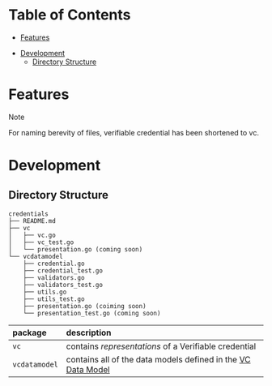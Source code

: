 # Table of Contents <!-- omit in toc -->

- [Features](#features)
<!-- - [Usage](#usage)
  - [DID Creation](#did-creation)
    - [`did:jwk`](#didjwk)
    - [`did:dht`](#diddht)
    - [`did:web`](#didweb)
  - [DID Resolution](#did-resolution)
  - [Importing / Exporting](#importing--exporting)
    - [Exporting](#exporting)
    - [Importing](#importing) -->
- [Development](#development)
  - [Directory Structure](#directory-structure)
 <!--    - [Rationale](#rationale)
  - [Adding a new DID Method](#adding-a-new-did-method)
    - [Creation](#creation)
    - [Resolution](#resolution) -->


# Features

<!-- * `did:jwk` creation and resolution
* `did:dht` creation and resoluton
* DID Parsing
* `BearerDID` concept.
* `BearerDID` import and export
* All did core spec data structures
* singleton DID resolver -->

> [!NOTE]
> For naming berevity of files, verifiable credential has been shortened to vc. 

# Development

## Directory Structure
```
credentials
├── README.md
├── vc
│   ├── vc.go
│   ├── vc_test.go
│   └── presentation.go (coming soon)
└── vcdatamodel
    ├── credential.go
    ├── credential_test.go
    ├── validators.go
    ├── validators_test.go
    ├── utils.go
    ├── utils_test.go
    ├── presentation.go (coiming soon)
    └── presentation_test.go (coming soon)

```

| package       | description                                                                                         |
| :------------ | :-------------------------------------------------------------------------------------------------- |
| `vc `         | contains _representations_ of a Verifiable credential                                               |
| `vcdatamodel` | contains all of the data models defined in the [VC Data Model](https://www.w3.org/TR/vc-data-model) |